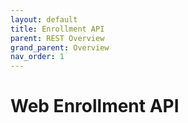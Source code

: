 ```yaml
---
layout: default
title: Enrollment API
parent: REST Overview
grand_parent: Overview
nav_order: 1
---
```


# Web Enrollment API
